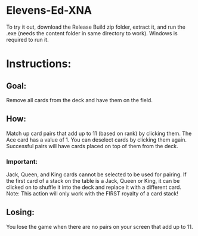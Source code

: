 # Elevens-Ed-XNA
To try it out, download the Release Build zip folder, extract it, and run the .exe (needs the content folder in same directory to work).
Windows is required to run it.

# Instructions:
## Goal:
Remove all cards from the deck and have them on the field.

## How:
Match up card pairs that add up to 11 (based on rank) by clicking them. The Ace card has a value of 1. 
You can deselect cards by clicking them again. 
Successful pairs will have cards placed on top of them from the deck. 

### Important:
Jack, Queen, and King cards cannot be selected to be used for pairing.
If the first card of a stack on the table is a Jack, Queen or King, it can be clicked on to shuffle it into the deck and replace it with a different card.
Note: This action will only work with the FIRST royalty of a card stack!
 
## Losing:
You lose the game when there are no pairs on your screen that add up to 11.
